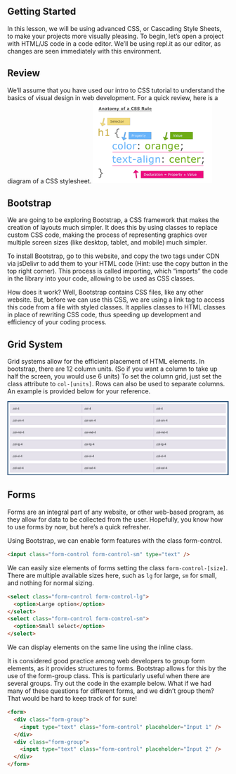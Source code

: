 ## Getting Started

In this lesson, we will be using advanced CSS, or Cascading Style Sheets, to make your projects more visually pleasing.
To begin, let’s open a project with HTML/JS code in a code editor. We’ll be using repl.it as our editor, as changes are seen immediately with this environment.

## Review

We’ll assume that you have used our intro to CSS tutorial to understand the basics of visual design in web development. For a quick review, here is a diagram of a CSS stylesheet.
![](../images/webdev/AdvancedCSS/image1.png)

## Bootstrap

We are going to be exploring Bootstrap, a CSS framework that makes the creation of layouts much simpler. It does this by using classes to replace custom CSS code, making the process of representing graphics over multiple screen sizes (like desktop, tablet, and mobile) much simpler.

To install Bootstrap, go to this website, and copy the two tags under CDN via jsDelivr to add them to your HTML code (Hint: use the copy button in the top right corner). This process is called importing, which “imports” the code in the library into your code, allowing to be used as CSS classes.

How does it work? Well, Bootstrap contains CSS files, like any other website. But, before we can use this CSS, we are using a link tag to access this code from a file with styled classes. It applies classes to HTML classes in place of rewriting CSS code, thus speeding up development and efficiency of your coding process.

## Grid System

Grid systems allow for the efficient placement of HTML elements. In bootstrap, there are 12 column units. (So if you want a column to take up half the screen, you would use 6 units) To set the column grid, just set the class attribute to `col-[units]`. Rows can also be used to separate columns. An example is provided below for your reference.

![](../images/webdev/AdvancedCSS/image3.png)

## Forms

Forms are an integral part of any website, or other web-based program, as they allow for data to be collected from the user. Hopefully, you know how to use forms by now, but here’s a quick refresher.

Using Bootstrap, we can enable form features with the class form-control.

```html
<input class="form-control form-control-sm" type="text" />
```

We can easily size elements of forms setting the class `form-control-[size]`. There are multiple available sizes here, such as `lg` for large, `sm` for small, and nothing for normal sizing.

```html
<select class="form-control form-control-lg">
  <option>Large option</option>
</select>
<select class="form-control form-control-sm">
  <option>Small select</option>
</select>
```

We can display elements on the same line using the inline class.

It is considered good practice among web developers to group form elements, as it provides structures to forms. Bootstrap allows for this by the use of the form-group class. This is particularly useful when there are several groups. Try out the code in the example below. What if we had many of these questions for different forms, and we didn’t group them? That would be hard to keep track of for sure!

```html
<form>
  <div class="form-group">
    <input type="text" class="form-control" placeholder="Input 1" />
  </div>
  <div class="form-group">
    <input type="text" class="form-control" placeholder="Input 2" />
  </div>
</form>
```
